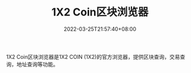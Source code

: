 ﻿---
weight: 
title: "1X2 Coin区块浏览器"
description: "1X2 Coin区块浏览器是1X2 COIN (1X2)的官方浏览器，提供区块查询，交易查询，地址查询等功能"
date: 2022-03-25T21:57:40+08:00
lastmod: 2022-03-25T16:45:40+08:00
draft: false
authors: ["Metabd"]
featuredImage: "1x2-coinqukuailiulanqi.png"
link: ""
tags: ["区块链浏览器","1X2 Coin区块浏览器"]
categories: ["navigation"]
navigation: ["区块链浏览器"]
lightgallery: true
toc: true
pinned: false
recommend: false
recommend1: false
---
1X2 Coin区块浏览器是1X2 COIN (1X2)的官方浏览器，提供区块查询，交易查询，地址查询等功能。

